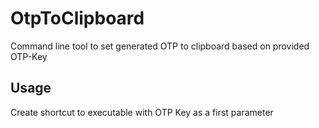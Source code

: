 # OtpToClipboard
Command line tool to set generated OTP to clipboard based on provided OTP-Key

## Usage
Create shortcut to executable with OTP Key as a first parameter
